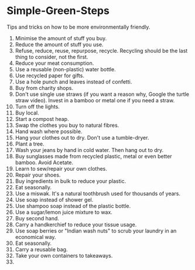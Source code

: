 # Simple-Green-Steps
Tips and tricks on how to be more environmentally friendly. 

1. Minimise the amount of stuff you buy.
2. Reduce the amount of stuff you use.
3. Refuse, reduce, reuse, repurpose, recycle.
Recycling should be the last thing to consider, not the first.
3. Reduce your meat consumption.
4. Use a reusable (non-plastic) water bottle.
5. Use recycled paper for gifts.
6. Use a hole punch and leaves instead of confetti.
7. Buy from charity shops.
8. Don't use single use straws (if you want a reason why, Google the turtle straw video).
Invest in a bamboo or metal one if you need a straw.
9. Turn off the lights.
10. Buy local.
11. Start a compost heap.
12. Swap the clothes you buy to natural fibres.
13. Hand wash where possible.
14. Hang your clothes out to dry. Don't use a tumble-dryer.
15. Plant a tree.
16. Wash your jeans by hand in cold water. Then hang out to dry.
17. Buy sunglasses made from recycled plastic, metal or 
even better bamboo. Avoid Acetate.
18. Learn to sew/repair your own clothes.
19. Repair your shoes.
20. Buy ingredients in bulk to reduce your plastic.
21. Eat seasonally.
22. Use a miswak. It's a natural toothbrush used for thousands of years.
23. Use soap instead of shower gel.
24. Use shampoo soap instead of the plastic bottle.
25. Use a sugar/lemon juice mixture to wax.
26. Buy second hand.
27. Carry a handkerchief to reduce your tissue usage.
28. Use soap berries or "Indian wash nuts" to scrub your laundry in an economical way.
29. Eat seasonally.
30. Carry a reusable bag.
31. Take your own containers to takeaways.
32. 
